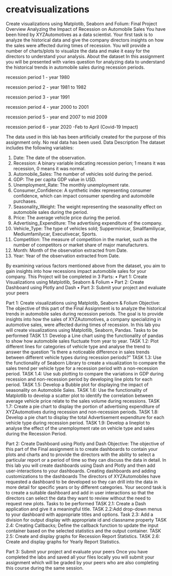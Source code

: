 # creatvisualizations
Create visualizations using Matplotib, Seaborn and Folium:
Final Project Overview
Analyzing the Impact of Recession on Automobile Sales
You have been hired by XYZAutomotives as a data scientist. Your first task is to analyze the historical data and give the company directors insights on how the sales were affected during times of recession. You will provide a number of charts/plots to visualize the data and make it easy for the directors to understand your analysis.
About the dataset
In this assignment you will be presented with varies question for analyzing data to understand the historical trends in automobile sales during recession periods.

recession period 1 - year 1980

recession period 2 - year 1981 to 1982

recession period 3 - year 1991

recession period 4 - year 2000 to 2001

recession period 5 - year end 2007 to mid 2009

recession period 6 - year 2020 -Feb to April (Covid-19 Impact)

The data used in this lab has been artificially created for the purpose of this assignment only. No real data has been used.
Data Description
The dataset includes the following variables:
1.	Date: The date of the observation.
2.	Recession: A binary variable indicating recession perion; 1 means it was recession, 0 means it was normal.
3.	Automobile_Sales: The number of vehicles sold during the period.
4.	GDP: The per capita GDP value in USD.
5.	Unemployment_Rate: The monthly unemployment rate.
6.	Consumer_Confidence: A synthetic index representing consumer confidence, which can impact consumer spending and automobile purchases.
7.	Seasonality_Weight: The weight representing the seasonality effect on automobile sales during the period.
8.	Price: The average vehicle price during the period.
9.	Advertising_Expenditure: The advertising expenditure of the company.
10.	Vehicle_Type: The type of vehicles sold; Supperminicar, Smallfamiliycar, Mediumfamilycar, Executivecar, Sports.
11.	Competition: The measure of competition in the market, such as the number of competitors or market share of major manufacturers.
12.	Month: Month of the observation extracted from Date.
13.	Year: Year of the observation extracted from Date.

By examining various factors mentioned above from the dataset, you aim to gain insights into how recessions impact automobile sales for your company.
This Project will be completed in 3 Parts:
•	Part 1: Create Visualizations using Matplotlib, Seaborn & Folium
•	Part 2: Create Dashboard using Plotly and Dash
•	Part 3: Submit your project and evaluate your peers

Part 1: Create visualizations using Matplotib, Seaborn & Folium
Objective:
The objective of this part of the Final Assignment is to analyze the historical trends in automobile sales during recession periods. The goal is to provide insights into how the sales of XYZAutomotives, a company specializing in automotive sales, were affected during times of recession.
In this lab you will create visualizations using Matplotlib, Seaborn, Pandas.
Tasks to be performed
TASK 1.1: Develop a Line chart using the functionality of pandas to show how automobile sales fluctuate from year to year.
TASK 1.2: Plot different lines for categories of vehicle type and analyse the trend to answer the question “Is there a noticeable difference in sales trends between different vehicle types during recession periods?”
TASK 1.3: Use the functionality of Seaborn Library to create a visualization to compare the sales trend per vehicle type for a recession period with a non-recession period.
TASK 1.4: Use sub plotting to compare the variations in GDP during recession and non-recession period by developing line plots for each period.
TASK 1.5: Develop a Bubble plot for displaying the impact of seasonality on Automobile Sales.
TASK 1.6: Use the functionality of Matplotlib to develop a scatter plot to identify the correlation between average vehicle price relate to the sales volume during recessions.
TASK 1.7: Create a pie chart to display the portion of advertising expenditure of XYZAutomotives during recession and non-recession periods.
TASK 1.8: Develop a pie chart to display the total Advertisement expenditure for each vehicle type during recession period.
TASK 1.9: Develop a lineplot to analyse the effect of the unemployment rate on vehicle type and sales during the Recession Period.

Part 2: Create Dashboard using Plotly and Dash
Objective:
The objective of this part of the Final assignment is to create dashboards to contain your plots and charts and to provide the directors with the ability to select a particular report or a period of time so they can discuss the data in detail.
In this lab you will create dashboards using Dash and Plotly and then add user-interactions to your dashboards.
Creating dashboards and adding customizations to the dashboards
The directors of XYZAutomobiles have requested a dashboard to be developed so they can drill into the data in more detail for specific years or by different categories. Your second task is to create a suitable dashboard and add in user interactions so that the directors can select the data they want to review without the need to request new plots.
Tasks to be performed
TASK 2.1: Create a Dash application and give it a meaningful title.
TASK 2.2:Add drop-down menus to your dashboard with appropriate titles and options.
Task 2.3: Add a division for output display with appropriate id and classname property
TASK 2.4: Creating Callbacks; Define the callback function to update the input container based on the selected statistics and the output container.
TASK 2.5: Create and display graphs for Recession Report Statistics.
TASK 2.6: Create and display graphs for Yearly Report Statistics.

Part 3: Submit your project and evaluate your peers
Once you have completed the labs and saved all your files locally you will submit your assignment which will be graded by your peers who are also completing this course during the same session.


